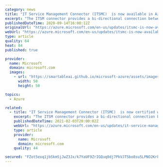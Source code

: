 ```yaml
---
category: news
title: "IT Service Management Connector (ITSMC)  is now available in Azure Government"
excerpt: "The ITSM connector provides a bi-directional connection between Azure and ITSM tools to help track and resolve issues faster.  "
publishedDateTime: 2020-09-14T16:00:12Z
originalUrl: "https://azure.microsoft.com/en-us/updates/itsmc-is-now-available-in-fairfax/"
webUrl: "https://azure.microsoft.com/en-us/updates/itsmc-is-now-available-in-fairfax/"
type: article
quality: 64
heat: 84
published: true

provider:
  name: Microsoft
  domain: microsoft.com
  images:
    - url: "https://smartableai.github.io/microsoft-azure/assets/images/organizations/microsoft.com-50x50.jpg"
      width: 50
      height: 50

topics:
  - Azure

related:
  - title: "IT Service Management Connector (ITSMC)  is now certified with ServiceNow Paris version"
    excerpt: "The ITSM connector provides a bi-directional connection between Azure and ITSM tools to help track and resolve issues faster.  "
    publishedDateTime: 2021-02-03T20:00:02Z
    webUrl: "https://azure.microsoft.com/en-us/updates/it-service-management-connector-itsmc-is-now-certified-with-servicenow-paris-version/"
    type: article
    provider:
      name: Microsoft
      domain: microsoft.com
    quality: 44

secured: "FZot5exq1jbSkmSjJwZ3Jx/k7YaUF9ZrIGQuq0dj7PkVJTSbo8su5LPNO2Krkgtb3id6tL7QvnIU1yJ2hV17zsAHo9+9ufm0rm73XGfxcs2DRsRTzVcQ3QrchlGRUzfisqkjQqq1neLIDBGt0HP4YSfwckyj0B7bgk49N9EP2zH2IHdbNuSNvxSjFrKkXNGDwOtM+6wiqmPW28G3oIeN+QIBev6zPowkivhQCKxn0QzmCmP4rnAdlfi/tczgwRNeTHmOEevOfmZTbCzasU1VfgFWmbpayf1To0TgYsQF/Bb0OoK90Xmhts/Wbn4H+PHnXy9aZHxBOLeH9AEzu0P0n+BXEctpnRENoloSp7naceU=;SN1eVE+vpnbqu3lA/1p8WQ=="
---
```


